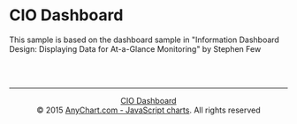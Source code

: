 # CIO Dashboard

This sample is based on the dashboard sample in "Information Dashboard Design: Displaying Data for At-a-Glance Monitoring" by Stephen Few

<br/>
<br/>
<hr/>
<p style="text-align: center;"><a href="http://www.anychart.com/solutions/cio-dashboard-solution/">CIO Dashboard</a>
<br/>© 2015 <a href="http://www.anychart.com">AnyChart.com - JavaScript charts</a>. All rights reserved</p>
<br/>
